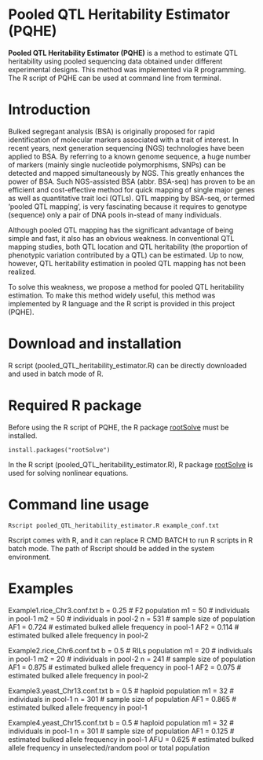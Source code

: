 # Pooled QTL Heritability Estimator (PQHE)
**Pooled QTL Heritability Estimator (PQHE)** is a method to estimate QTL heritability using pooled sequencing data obtained under different experimental designs. This method was implemented via R programming. The R script of PQHE can be used at command line from terminal.

# Introduction
Bulked segregant analysis (BSA) is originally proposed for rapid identification of molecular markers associated with a trait of interest. In recent years, next generation sequencing (NGS) technologies have been applied to BSA. By referring to a known genome sequence, a huge number of markers (mainly single nucleotide polymorphisms, SNPs) can be detected and mapped simultaneously by NGS. This greatly enhances the power of BSA. Such NGS-assisted BSA (abbr. BSA-seq) has proven to be an efficient and cost-effective method for quick mapping of single major genes as well as quantitative trait loci (QTLs). QTL mapping by BSA-seq, or termed ‘pooled QTL mapping’, is very fascinating because it requires to genotype (sequence) only a pair of DNA pools in-stead of many individuals. 

Although pooled QTL mapping has the significant advantage of being simple and fast, it also has an obvious weakness. In conventional QTL mapping studies, both QTL location and QTL heritability (the proportion of phenotypic variation contributed by a QTL) can be estimated. Up to now, however, QTL heritability estimation in pooled QTL mapping has not been realized.

To solve this weakness, we propose a method for pooled QTL heritability estimation. To make this method widely useful, this method was implemented by R language and the R script is provided in this project (PQHE).

# Download and installation
R script (pooled_QTL_heritability_estimator.R) can be directly downloaded and used in batch mode of R.

# Required R package
Before using the R script of PQHE, the R package [rootSolve](https://cran.r-project.org/web/packages/rootSolve) must be installed.

    install.packages("rootSolve")

In the R script (pooled_QTL_heritability_estimator.R), R package [rootSolve](https://cran.r-project.org/web/packages/rootSolve) is used for solving nonlinear equations.

# Command line usage

    Rscript pooled_QTL_heritability_estimator.R example_conf.txt

Rscript comes with R, and it can replace R CMD BATCH to run R scripts in R batch mode. The path of Rscript should be added in the system environment.

# Examples
Example1.rice_Chr3.conf.txt
b   = 0.25    # F2 population
m1  = 50     # individuals in pool-1
m2  = 50     # individuals in pool-2
n   = 531    # sample size of population 
AF1 = 0.724  # estimated bulked allele frequency in pool-1
AF2 = 0.114  # estimated bulked allele frequency in pool-2


Example2.rice_Chr6.conf.txt
b   = 0.5     # RILs population
m1  = 20     # individuals in pool-1
m2  = 20     # individuals in pool-2
n   = 241    # sample size of population 
AF1 = 0.875  # estimated bulked allele frequency in pool-1
AF2 = 0.075  # estimated bulked allele frequency in pool-2


Example3.yeast_Chr13.conf.txt
b   = 0.5     # haploid population
m1  = 32     # individuals in pool-1
n   = 301    # sample size of population 
AF1 = 0.865  # estimated bulked allele frequency in pool-1



Example4.yeast_Chr15.conf.txt
b  = 0.5     # haploid population
m1  = 32     # individuals in pool-1
n   = 301    # sample size of population 
AF1 = 0.125  # estimated bulked allele frequency in pool-1
AFU = 0.625  # estimated bulked allele frequency in unselected/random pool or total population
